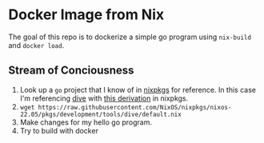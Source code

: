 
# Docker Image from Nix

The goal of this repo is to dockerize a simple go program using `nix-build` and `docker load`.

## Stream of Conciousness
1. Look up a `go` project that I know of in [nixpkgs](https://github.com/NixOS/nixpkgs) for reference. In this case I'm referencing [dive](https://github.com/wagoodman/dive) with [this derivation](https://github.com/NixOS/nixpkgs/blob/b542cc75fa03a3a29350d4c3b69739e946268a93/pkgs/development/tools/dive/default.nix) in nixpkgs.
2. `wget https://raw.githubusercontent.com/NixOS/nixpkgs/nixos-22.05/pkgs/development/tools/dive/default.nix`
3. Make changes for my hello go program.
4. Try to build with docker
